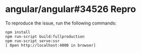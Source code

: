 # angular/angular#34526 Repro
To reproduce the issue, run the following commands:
```
npm install
npm run-script build:fullproduction
npm run-script serve:ssr
[ Open http://localhost:4000 in browser]
```
